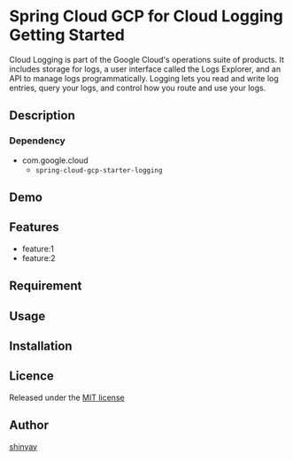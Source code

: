 # Spring Cloud GCP for Cloud Logging Getting Started

Cloud Logging is part of the Google Cloud's operations suite of products. It includes storage for logs, a user interface called the Logs Explorer, and an API to manage logs programmatically. Logging lets you read and write log entries, query your logs, and control how you route and use your logs.

## Description
### Dependency
- com.google.cloud
  - `spring-cloud-gcp-starter-logging`

## Demo

## Features

- feature:1
- feature:2

## Requirement

## Usage

## Installation

## Licence

Released under the [MIT license](https://gist.githubusercontent.com/shinyay/56e54ee4c0e22db8211e05e70a63247e/raw/34c6fdd50d54aa8e23560c296424aeb61599aa71/LICENSE)

## Author

[shinyay](https://github.com/shinyay)
